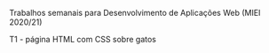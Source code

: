 Trabalhos semanais para Desenvolvimento de Aplicações Web (MIEI 2020/21)

T1 - página HTML com CSS sobre gatos
